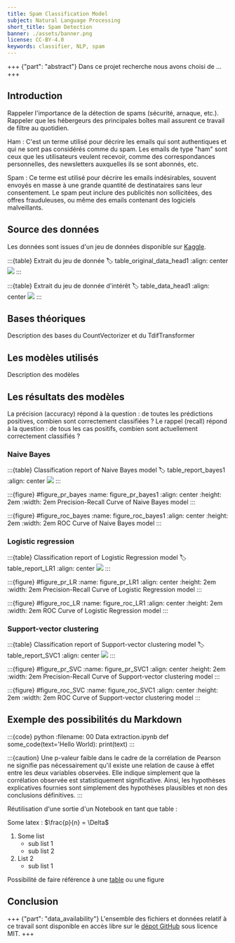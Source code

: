 ```yaml
---
title: Spam Classification Model
subject: Natural Language Processing
short_title: Spam Detection
banner: ./assets/banner.png
license: CC-BY-4.0
keywords: classifier, NLP, spam
---
```


+++ {"part": "abstract"}
Dans ce projet recherche nous avons choisi de ...
+++

## Introduction 

Rappeler l'importance de la détection de spams (sécurité, arnaque, etc.). Rappeler que les hébergeurs des principales boîtes mail assurent ce travail de filtre au quotidien.

Ham : C'est un terme utilisé pour décrire les emails qui sont authentiques et qui ne sont pas considérés comme du spam. Les emails de type "ham" sont ceux que les utilisateurs veulent recevoir, comme des correspondances personnelles, des newsletters auxquelles ils se sont abonnés, etc.

Spam : Ce terme est utilisé pour décrire les emails indésirables, souvent envoyés en masse à une grande quantité de destinataires sans leur consentement. Le spam peut inclure des publicités non sollicitées, des offres frauduleuses, ou même des emails contenant des logiciels malveillants.

## Source des données

Les données sont issues d'un jeu de données disponible sur [Kaggle](https://www.kaggle.com/datasets/rajnathpatel/multilingual-spam-data/).

:::{table} Extrait du jeu de donnée
:label: table_original_data_head1
:align: center
![](#table_original_data_head)
:::

:::{table} Extrait du jeu de donnée d'intérêt
:label: table_data_head1
:align: center
![](#table_data_head)
:::

## Bases théoriques

Description des bases du CountVectorizer et du TdifTransformer

## Les modèles utilisés

Description des modèles 

## Les résultats des modèles

La précision (accuracy) répond à la question : de toutes les prédictions positives, combien sont correctement classifiées ?
Le rappel (recall) répond à la question : de tous les cas positifs, combien sont actuellement correctement classifiés ?   

### Naive Bayes

:::{table} Classification report of Naive Bayes model
:label: table_report_bayes1
:align: center
![](#table_report_bayes)
:::

:::{figure} #figure_pr_bayes
:name: figure_pr_bayes1
:align: center
:height: 2em
:width: 2em
Precision-Recall Curve of Naive Bayes model
:::

:::{figure} #figure_roc_bayes
:name: figure_roc_bayes1
:align: center
:height: 2em
:width: 2em
ROC Curve of Naive Bayes model
:::

### Logistic regression

:::{table} Classification report of Logistic Regression model
:label: table_report_LR1
:align: center
![](#table_report_LR)
:::

:::{figure} #figure_pr_LR
:name: figure_pr_LR1
:align: center
:height: 2em
:width: 2em
Precision-Recall Curve of Logistic Regression model
:::

:::{figure} #figure_roc_LR
:name: figure_roc_LR1
:align: center
:height: 2em
:width: 2em
ROC Curve of Logistic Regression model
:::

### Support-vector clustering

:::{table} Classification report of Support-vector clustering model
:label: table_report_SVC1
:align: center
![](#table_report_SVC)
:::

:::{figure} #figure_pr_SVC
:name: figure_pr_SVC1
:align: center
:height: 2em
:width: 2em
Precision-Recall Curve of Support-vector clustering model
:::

:::{figure} #figure_roc_SVC
:name: figure_roc_SVC1
:align: center
:height: 2em
:width: 2em
ROC Curve of Support-vector clustering model
:::

## Exemple des possibilités du Markdown 

:::{code} python
:filename: 00 Data extraction.ipynb
def some_code(text='Hello World):
    print(text)
:::

:::{caution}
Une p-valeur faible dans le cadre de la corrélation de Pearson ne signifie pas nécessairement qu'il existe une relation de cause à effet entre les deux variables observées. Elle indique simplement que la corrélation observée est statistiquement significative. Ainsi, les hypothèses explicatives fournies sont simplement des hypothèses plausibles et non des conclusions définitives.
:::

Réutilisation d'une sortie d'un Notebook en tant que table :

Some latex : $\frac{p}{n} = \Delta$

1. Some list
    - sub list 1
    - sub list 2
2. List 2
    - sub list 1

Possibilité de faire référence à une [table](#table_report_LR1) ou une figure [](#figure_roc_SVC1)

## Conclusion

+++ {"part": "data_availability"}
L'ensemble des fichiers et données relatif à ce travail sont disponible en accès libre sur le [dépot GitHub](https://github.com/mathisdrn/head_coach_dismissal) sous licence MIT.
+++